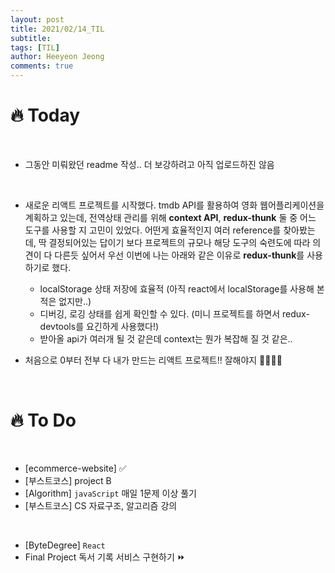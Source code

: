 ```yaml
---
layout: post
title: 2021/02/14_TIL
subtitle:
tags: [TIL]
author: Heeyeon Jeong
comments: true
---
```


# 🔥 Today

<br>

- 그동안 미뤄왔던 readme 작성.. 더 보강하려고 아직 업로드하진 않음

<br>

- 새로운 리액트 프로젝트를 시작했다. tmdb API를 활용하여 영화 웹어플리케이션을 계획하고 있는데, 전역상태 관리를 위해 **context API**, **redux-thunk** 둘 중 어느 도구를 사용할 지 고민이 있었다. 어떤게 효율적인지 여러 reference를 찾아봤는데, 딱 결정되어있는 답이기 보다 프로젝트의 규모나 해당 도구의 숙련도에 따라 의견이 다 다른듯 싶어서 우선 이번에 나는 아래와 같은 이유로 **redux-thunk**를 사용하기로 했다.

  - localStorage 상태 저장에 효율적 (아직 react에서 localStorage를 사용해 본 적은 없지만..)
  - 디버깅, 로깅 상태를 쉽게 확인할 수 있다. (미니 프로젝트를 하면서 redux-devtools를 요긴하게 사용했다!)
  - 받아올 api가 여러개 될 것 같은데 context는 뭔가 복잡해 질 것 같은..

- 처음으로 0부터 전부 다 내가 만드는 리액트 프로젝트!! 잘해야지 🏋️‍♂️🏋️‍♂️

<br>

# 🔥 To Do

<br>

- [ecommerce-website] ✅
- [부스트코스] project B
- [Algorithm] `javaScript` 매일 1문제 이상 풀기
- [부스트코스] CS 자료구조, 알고리즘 강의

<br>

- [ByteDegree] `React`
- Final Project 독서 기록 서비스 구현하기 ⏩
